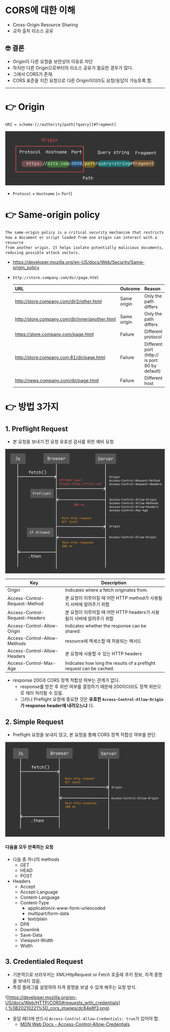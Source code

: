 # CORS에 대한 이해
- Cross-Origin Resource Sharing
- 교차 출처 리소스 공유

## 🤓 결론
- Origin이 다른 요청을 보안상의 이유로 차단
- 하지만 다른 Origin으로부터의 리소스 공유가 필요한 경우가 많다.
- 그래서 CORS가 존재.
- CORS 표준을 지킨 요청으로 다른 Origin이더라도 요청/응답이 가능토록 함.

---

# 👉 Origin
```text
URI = scheme:[//authority]path[?query][#fragment]
```
![url](.%5B20210221%5D_cors_images/6c43cbd3.png)
- `Protocol` + `Hostname` (+ `Port`)

# 👉 Same-origin policy
```text
The same-origin policy is a critical security mechanism that restricts 
how a document or script loaded from one origin can interact with a resource 
from another origin. It helps isolate potentially malicious documents, 
reducing possible attack vectors.
```
* https://developer.mozilla.org/en-US/docs/Web/Security/Same-origin_policy

- `http://store.company.com/dir/page.html`
  
    URL	| Outcome | Reason
    --- | --- | ---
    http://store.company.com/dir2/other.html | Same origin | Only the path differs
    http://store.company.com/dir/inner/another.html | Same origin | Only the path differs
    https://store.company.com/page.html | Failure | Different protocol
    http://store.company.com:81/dir/page.html | Failure | Different port (http:// is port 80 by default)
    http://news.company.com/dir/page.html | Failure | Different host
  
# 👉 방법 3가지

## 1. Preflight Request
- 본 요청을 보내기 전 요청 유효성 검사를 위한 예비 요청

![Preflight Request](.%5B20210221%5D_cors_images/4a1fa36c.png)

Key | Description
--- | ---
Origin | Indicates where a fetch originates from.
Access-Control-Request-Method | 본 요청이 이루어질 때 어떤 HTTP method가 사용될지 서버에 알려주기 위함
Access-Control-Request-Headers | 본 요청이 이루어질 때 어떤 HTTP headers가 사용될지 서버에 알려주기 위함
Access-Control-Allow-Origin | Indicates whether the response can be shared.
Access-Control-Allow-Methods | resource에 엑세스할 때 허용되는 메서드
Access-Control-Allow-Headers | 본 요청에 사용할 수 있는 HTTP headers
Access-Control-Max-Age | Indicates how long the results of a preflight request can be cached.

- response 200과 CORS 정책 적합성 여부는 관계가 없다.
  - response를 받은 후 위반 여부를 결정하기 때문에 200이더라도 정책 위반으로 에러 처리될 수 있음.
  - 그러니 Preflight 요청에 중요한 것은 
    **유효한 `Access-Control-Allow-Origin`가 response header에 내려오느냐** 다.

## 2. Simple Request
- Preflight 요청을 보내지 않고, 본 요청을 통해 CORS 정책 적합성 여부를 판단.

![Simple Request](.%5B20210221%5D_cors_images/a75f5b05.png)

#### 다음을 모두 만족하는 요청
- 다음 중 하나의 methods
  - GET
  - HEAD
  - POST
- Headers
  - Accept
  - Accept-Language
  - Content-Language
  - Content-Type
    - application/x-www-form-urlencoded
    - multipart/form-data
    - text/plain
  - DPR
  - Downlink
  - Save-Data
  - Viewport-Width
  - Width

## 3. Credentialed Request
- 기본적으로 브라우저는 XMLHttpRequest or Fetch 호출에 쿠키 정보, 자격 증명을 보내지 않음.
- 특정 플래그를 설정하여 자격 증명을 보낼 수 있게 해주는 요청 방식.

![https://developer.mozilla.org/en-US/docs/Web/HTTP/CORS#requests_with_credentials](.%5B20210221%5D_cors_images/dc84e8f3.png)

- 응답 헤더에 반드시 `Access-Control-Allow-Credentials: true`가 있어야 함.
  - [MDN Web Docs - Access-Control-Allow-Credentials](https://developer.mozilla.org/en-US/docs/Web/HTTP/Headers/Access-Control-Allow-Credentials)
